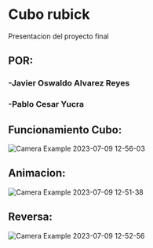 # Cubo rubick
Presentacion del proyecto final 
## POR:
### -Javier Oswaldo Alvarez Reyes
### -Pablo Cesar Yucra
## Funcionamiento Cubo:
![Camera Example 2023-07-09 12-56-03](https://github.com/6162636465/Cubo-rubick/assets/40539959/aea8bac5-bf1d-4c25-855d-8f76f17fedc8)
## Animacion:
![Camera Example 2023-07-09 12-51-38](https://github.com/6162636465/Cubo-rubick/assets/40539959/e396bab0-578b-4230-86e6-c5837d75ef77)
## Reversa:
![Camera Example 2023-07-09 12-52-56](https://github.com/6162636465/Cubo-rubick/assets/40539959/89974481-ac2c-416a-92de-e9720ecb8cce)
